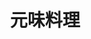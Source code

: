 ---
title: "元味料理"
description: "元味料理"
layout: shop
keywords:
  - 美食競賽
  - 台灣美食
  - 美食精選
datePublished: "2025-06-30"
dateModified: "2025-07-07"
city: "台北市"
district: "大同區"
address: "台北市大同區華陰街227巷2號"
phone: "0225590721"
geo: "25.050784107392538, 121.5141177732158"
google_map: "https://maps.app.goo.gl/A8eoDHveYgshKE717"
footinder: "https://footinder.com.tw/%E5%8F%B0%E5%8C%97%E5%B8%82%E5%A4%A7%E5%90%8C%E5%8D%80/7646/"
official: ""
award:
  - name: "500盤"
    year: "2024"
    entries:
      - dishes:
          - "古早味麻油雞"
          - "番茄炒飯"
          - "元味炒飯"

---